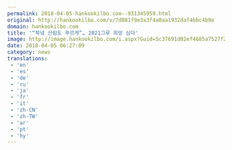 ```yaml
---
permalink: 2018-04-05-hankookilbo.com--931345959.html
original: http://hankookilbo.com/v/7d881f9e3a3f4a0aa1932daf4bbc4b9e
domain: hankookilbo.com
title: '“북녘 산림도 푸르게”… 2021그루 희망 심다'
image: http://image.hankookilbo.com/i.aspx?Guid=5c37691d02ef4685a7527f289c2e5b87&Month=201804&size=980
date: 2018-04-05 06:27:09
category: news
translations: 
 - 'en'
 - 'es'
 - 'de'
 - 'ru'
 - 'ja'
 - 'fr'
 - 'it'
 - 'zh-CN'
 - 'zh-TW'
 - 'ar'
 - 'pt'
 - 'hy'
---
```


